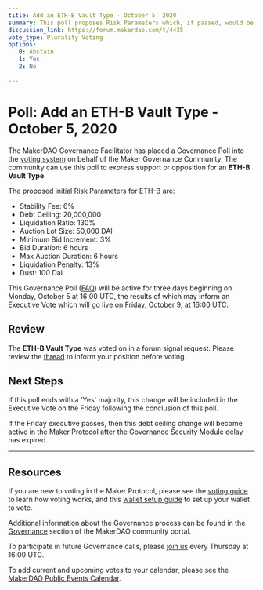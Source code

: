 ```yaml
---
title: Add an ETH-B Vault Type - October 5, 2020
summary: This poll proposes Risk Parameters which, if passed, would be used to initialize ETH-B as a new vault type.
discussion_link: https://forum.makerdao.com/t/4435
vote_type: Plurality Voting
options:
   0: Abstain
   1: Yes
   2: No

---
```

# Poll: Add an ETH-B Vault Type - October 5, 2020

The MakerDAO Governance Facilitator has placed a Governance Poll into the [voting system](https://vote.makerdao.com/polling) on behalf of the Maker Governance Community. The community can use this poll to express support or opposition for an **ETH-B Vault Type**.

The proposed initial Risk Parameters for ETH-B are:

- Stability Fee: 6%
- Debt Ceiling: 20,000,000
- Liquidation Ratio: 130%
- Auction Lot Size: 50,000 DAI
- Minimum Bid Increment: 3%
- Bid Duration: 6 hours
- Max Auction Duration: 6 hours
- Liquidation Penalty: 13%
- Dust: 100 Dai

This Governance Poll ([FAQ](https://community-development.makerdao.com/makerdao-scd-faqs/scd-faqs/governance)) will be active for three days beginning on Monday, October 5 at 16:00 UTC, the results of which may inform an Executive Vote which will go live on Friday, October 9, at 16:00 UTC.

## Review

The **ETH-B Vault Type** was voted on in a forum signal request. Please review the [thread](https://forum.makerdao.com/t/signal-request-add-eth-b-vault-collateral-type-september-2020/4435) to inform your position before voting.

## Next Steps

If this poll ends with a 'Yes' majority, this change will be included in the Executive Vote on the Friday following the conclusion of this poll. 

If the Friday executive passes, then this debt ceiling change will become active in the Maker Protocol after the [Governance Security Module](https://forum.makerdao.com/tag/govsec-module) delay has expired.

---

## Resources

If you are new to voting in the Maker Protocol, please see the [voting guide](https://community-development.makerdao.com/en/learn/governance/how-voting-works/) to learn how voting works, and this [wallet setup guide](https://community-development.makerdao.com/en/learn/governance/voting-setup/) to set up your wallet to vote.

Additional information about the Governance process can be found in the [Governance](https://community-development.makerdao.com/en/learn/governance) section of the MakerDAO community portal.

To participate in future Governance calls, please [join us](https://github.com/makerdao/community/tree/master/governance/governance-and-risk-meetings) every Thursday at 16:00 UTC.

To add current and upcoming votes to your calendar, please see the [MakerDAO Public Events Calendar](https://calendar.google.com/calendar/embed?src=makerdao.com_3efhm2ghipksegl009ktniomdk%40group.calendar.google.com&ctz=America%2FLos_Angeles).
